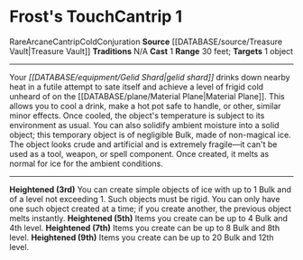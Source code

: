 ﻿---
actions: '[one-action]'
heighten: 3rd, 5th, 7th, 9th
heighten_level: 1, 3, 5, 7, 9
id: '1274'
level: '1'
name: Frost's Touch
range: 30 feet
rarity: Rare
school: Conjuration
source: '[[DATABASE/source/Treasure Vault|Treasure Vault]]'
target: 1 object
trait:
- '[[DATABASE/trait/Arcane|Arcane]]'
- '[[DATABASE/trait/Cantrip|Cantrip]]'
- '[[DATABASE/trait/Cold|Cold]]'
- '[[DATABASE/trait/Conjuration|Conjuration]]'
- '[[DATABASE/trait/Rare|Rare]]'
type: Cantrip

---
# Frost's Touch<span class="item-type">Cantrip 1</span>

<span class="trait-rare item-trait">Rare</span><span class="item-trait">Arcane</span><span class="item-trait">Cantrip</span><span class="item-trait">Cold</span><span class="item-trait">Conjuration</span>
**Source** [[DATABASE/source/Treasure Vault|Treasure Vault]] 
**Traditions** N/A
**Cast** <span class="action-icon">1</span> 
**Range** 30 feet; **Targets** 1 object

---
Your _[[DATABASE/equipment/Gelid Shard|gelid shard]]_ drinks down nearby heat in a futile attempt to sate itself and achieve a level of frigid cold unheard of on the [[DATABASE/plane/Material Plane|Material Plane]]. This allows you to cool a drink, make a hot pot safe to handle, or other, similar minor effects. Once cooled, the object's temperature is subject to its environment as usual. You can also solidify ambient moisture into a solid object; this temporary object is of negligible Bulk, made of non-magical ice. The object looks crude and artificial and is extremely fragile—it can't be used as a tool, weapon, or spell component. Once created, it melts as normal for ice for the ambient conditions.

---
**Heightened (3rd)** You can create simple objects of ice with up to 1 Bulk and of a level not exceeding 1. Such objects must be rigid. You can only have one such object created at a time; if you create another, the previous object melts instantly.
**Heightened (5th)** Items you create can be up to 4 Bulk and 4th level.
**Heightened (7th)** Items you create can be up to 8 Bulk and 8th level.
**Heightened (9th)** Items you create can be up to 20 Bulk and 12th level.